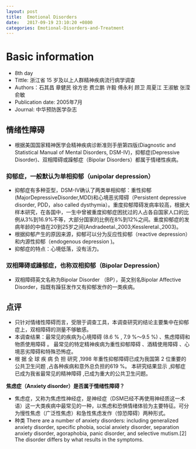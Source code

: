 ```yaml
---
layout: post
title:  Emotional Disorders
date:   2017-09-19 23:10:20 +0800
categories: Emotional-Disorders-and-Treatment
---
```


# Basic information
* 8th day
* Tittle: 浙江省 15 岁及以上人群精神疾病流行病学调查
* Authors：石其昌 章健民 徐方忠 费立鹏 许毅 傅永利 顾卫 周夏江 王淑敏 张滢 俞敏
* Publication date: 2005年7月
* Journal: 中华预防医学杂志


## 情绪性障碍
* 根据美国国家精神医学会精神疾病诊断准则手册第四版(Diagnostic and Statistical Manual of Mental Disorders, DSM-IV)，抑郁症(Depressive Disorder)、双相障碍或躁郁症（Bipolar Disorders）都属于情绪性疾病。


### 抑郁症，一般默认为单相抑郁（unipolar depression）
* 抑郁症有多种亚型，DSM-IV确认了两类单相抑郁：重性抑郁(MajorDepressiveDisorder,MDD)和心境恶劣障碍（Persistent depressive disorder, PDD，also called dysthymia）。重度抑郁障碍发病率较高，根据大样本研究，在各国中，一生中曾被重度抑郁症困扰过的人占各自国家人口的比例从3%到16.9%不等，大部分国家的比例在8%到12%之间。重度抑郁症的发病年龄的中值在20到25岁之间(Andradeetal.,2003;Kessleretal.,2003)。
* 根据抑郁产生的原因来源，抑郁可以分为反应性抑郁（reactive depression）和内源性抑郁（endogenous depression )。
* 抑郁症的特点：心境低落，没有活力。

### 双相障碍或躁郁症，也称双相抑郁（Bipolar Depression）
* 双相障碍英文名称为Bipolar Disorder （BP），英文别名Bipolar Affective Disorder，指既有躁狂发作又有抑郁发作的一类疾病。

## 点评
* 只针对情绪性障碍而言，受限于调查工具，本调查研究的结论主要集中在抑郁症上，双相障碍的测量不够敏感。
* 本调查结果：最常见的疾病为心境障碍 (8.6 % , 7.9 %～9.5 %) 、焦虑障碍和物质使用障碍  。 最常见的特定精神疾病为重性抑郁障碍 、酒精使用障碍 、心境恶劣障碍和特殊恐怖症。
* 根 据 全 球 疾 病 负 担 研究 ,1998 年重性抑郁障碍已成为我国第 2 位重要的公共卫生问题 ,占各种疾病和意外总负担的619 %。 本研究结果显示 ,抑郁症已成为我省最常见的精神障碍 ,已成为重大的公共卫生问题。

**焦虑症（Anxiety disorder）是否属于情绪性障碍？**
* 焦虑症，又称为焦虑性神经症，是神经症（DSM已经不再使用神经质这一术语）这一大类疾病中最常见的一种，以焦虑和恐惧情绪体验为主要特征。可分为慢性焦虑（广泛性焦虑）和急性焦虑发作（惊恐障碍）两种形式。
* 种类 There are a number of anxiety disorders: including generalized anxiety disorder, specific phobia, social anxiety disorder, separation anxiety disorder, agoraphobia, panic disorder, and selective mutism.[2] The disorder differs by what results in the symptoms.
